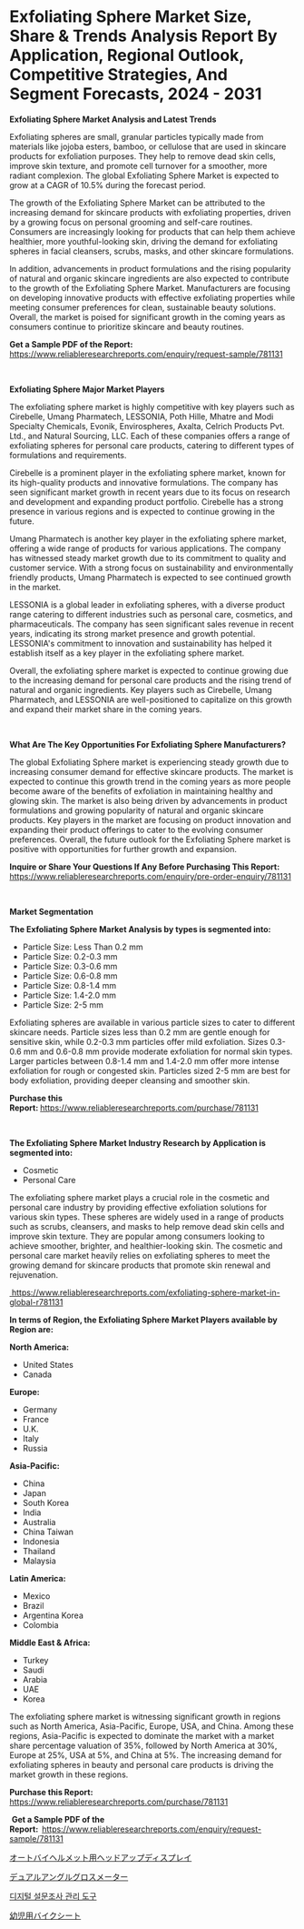 <p><h1>Exfoliating Sphere Market Size, Share & Trends Analysis Report By Application, Regional Outlook, Competitive Strategies, And Segment Forecasts, 2024 - 2031</h1></p><p><strong>Exfoliating Sphere Market Analysis and Latest Trends</strong></p>
<p><p>Exfoliating spheres are small, granular particles typically made from materials like jojoba esters, bamboo, or cellulose that are used in skincare products for exfoliation purposes. They help to remove dead skin cells, improve skin texture, and promote cell turnover for a smoother, more radiant complexion. The global Exfoliating Sphere Market is expected to grow at a CAGR of 10.5% during the forecast period.</p><p>The growth of the Exfoliating Sphere Market can be attributed to the increasing demand for skincare products with exfoliating properties, driven by a growing focus on personal grooming and self-care routines. Consumers are increasingly looking for products that can help them achieve healthier, more youthful-looking skin, driving the demand for exfoliating spheres in facial cleansers, scrubs, masks, and other skincare formulations.</p><p>In addition, advancements in product formulations and the rising popularity of natural and organic skincare ingredients are also expected to contribute to the growth of the Exfoliating Sphere Market. Manufacturers are focusing on developing innovative products with effective exfoliating properties while meeting consumer preferences for clean, sustainable beauty solutions. Overall, the market is poised for significant growth in the coming years as consumers continue to prioritize skincare and beauty routines.</p></p>
<p><strong>Get a Sample PDF of the Report:&nbsp;</strong> <a href="https://www.reliableresearchreports.com/enquiry/request-sample/781131">https://www.reliableresearchreports.com/enquiry/request-sample/781131</a></p>
<p>&nbsp;</p>
<p><strong>Exfoliating Sphere Major Market Players</strong></p>
<p><p>The exfoliating sphere market is highly competitive with key players such as Cirebelle, Umang Pharmatech, LESSONIA, Poth Hille, Mhatre and Modi Specialty Chemicals, Evonik, Envirospheres, Axalta, Celrich Products Pvt. Ltd., and Natural Sourcing, LLC. Each of these companies offers a range of exfoliating spheres for personal care products, catering to different types of formulations and requirements.</p><p>Cirebelle is a prominent player in the exfoliating sphere market, known for its high-quality products and innovative formulations. The company has seen significant market growth in recent years due to its focus on research and development and expanding product portfolio. Cirebelle has a strong presence in various regions and is expected to continue growing in the future.</p><p>Umang Pharmatech is another key player in the exfoliating sphere market, offering a wide range of products for various applications. The company has witnessed steady market growth due to its commitment to quality and customer service. With a strong focus on sustainability and environmentally friendly products, Umang Pharmatech is expected to see continued growth in the market.</p><p>LESSONIA is a global leader in exfoliating spheres, with a diverse product range catering to different industries such as personal care, cosmetics, and pharmaceuticals. The company has seen significant sales revenue in recent years, indicating its strong market presence and growth potential. LESSONIA's commitment to innovation and sustainability has helped it establish itself as a key player in the exfoliating sphere market.</p><p>Overall, the exfoliating sphere market is expected to continue growing due to the increasing demand for personal care products and the rising trend of natural and organic ingredients. Key players such as Cirebelle, Umang Pharmatech, and LESSONIA are well-positioned to capitalize on this growth and expand their market share in the coming years.</p></p>
<p>&nbsp;</p>
<p><strong>What Are The Key Opportunities For Exfoliating Sphere Manufacturers?</strong></p>
<p><p>The global Exfoliating Sphere market is experiencing steady growth due to increasing consumer demand for effective skincare products. The market is expected to continue this growth trend in the coming years as more people become aware of the benefits of exfoliation in maintaining healthy and glowing skin. The market is also being driven by advancements in product formulations and growing popularity of natural and organic skincare products. Key players in the market are focusing on product innovation and expanding their product offerings to cater to the evolving consumer preferences. Overall, the future outlook for the Exfoliating Sphere market is positive with opportunities for further growth and expansion.</p></p>
<p><strong>Inquire or Share Your Questions If Any Before Purchasing This Report:</strong> <a href="https://www.reliableresearchreports.com/enquiry/pre-order-enquiry/781131">https://www.reliableresearchreports.com/enquiry/pre-order-enquiry/781131</a></p>
<p>&nbsp;</p>
<p><strong>Market Segmentation</strong></p>
<p><strong>The Exfoliating Sphere Market Analysis by types is segmented into:</strong></p>
<p><ul><li>Particle Size: Less Than 0.2 mm</li><li>Particle Size: 0.2-0.3 mm</li><li>Particle Size: 0.3-0.6 mm</li><li>Particle Size: 0.6-0.8 mm</li><li>Particle Size: 0.8-1.4 mm</li><li>Particle Size: 1.4-2.0 mm</li><li>Particle Size: 2-5 mm</li></ul></p>
<p><p>Exfoliating spheres are available in various particle sizes to cater to different skincare needs. Particle sizes less than 0.2 mm are gentle enough for sensitive skin, while 0.2-0.3 mm particles offer mild exfoliation. Sizes 0.3-0.6 mm and 0.6-0.8 mm provide moderate exfoliation for normal skin types. Larger particles between 0.8-1.4 mm and 1.4-2.0 mm offer more intense exfoliation for rough or congested skin. Particles sized 2-5 mm are best for body exfoliation, providing deeper cleansing and smoother skin.</p></p>
<p><strong>Purchase this Report:&nbsp;</strong><a href="https://www.reliableresearchreports.com/purchase/781131">https://www.reliableresearchreports.com/purchase/781131</a></p>
<p>&nbsp;</p>
<p><strong>The Exfoliating Sphere Market Industry Research by Application is segmented into:</strong></p>
<p><ul><li>Cosmetic</li><li>Personal Care</li></ul></p>
<p><p>The exfoliating sphere market plays a crucial role in the cosmetic and personal care industry by providing effective exfoliation solutions for various skin types. These spheres are widely used in a range of products such as scrubs, cleansers, and masks to help remove dead skin cells and improve skin texture. They are popular among consumers looking to achieve smoother, brighter, and healthier-looking skin. The cosmetic and personal care market heavily relies on exfoliating spheres to meet the growing demand for skincare products that promote skin renewal and rejuvenation.</p></p>
<p><a href="https://www.reliableresearchreports.com/exfoliating-sphere-market-in-global-r781131">&nbsp;https://www.reliableresearchreports.com/exfoliating-sphere-market-in-global-r781131</a></p>
<p><strong>In terms of Region, the Exfoliating Sphere Market Players available by Region are:</strong></p>
<p>
    <p> <strong> North America: </strong>
        <ul>
            <li>United States</li>
            <li>Canada</li>
        </ul>
        </p> 
    <p> <strong> Europe: </strong>
        <ul>
            <li>Germany</li>
            <li>France</li>
            <li>U.K.</li>
            <li>Italy</li>
            <li>Russia</li>
        </ul>
        </p> 
    <p> <strong> Asia-Pacific: </strong>
        <ul>
            <li>China</li>
            <li>Japan</li>
            <li>South Korea</li>
            <li>India</li>
            <li>Australia</li>
            <li>China Taiwan</li>
            <li>Indonesia</li>
            <li>Thailand</li>
            <li>Malaysia</li>
        </ul>
        </p> 
    <p> <strong> Latin America: </strong>
        <ul>
            <li>Mexico</li>
            <li>Brazil</li>
            <li>Argentina Korea</li>
            <li>Colombia</li>
        </ul>
        </p> 
    <p> <strong> Middle East & Africa: </strong>
        <ul>
            <li>Turkey</li>
            <li>Saudi</li>
            <li>Arabia</li>
            <li>UAE</li>
            <li>Korea</li>
        </ul>
    </p>
    </p>
<p><p>The exfoliating sphere market is witnessing significant growth in regions such as North America, Asia-Pacific, Europe, USA, and China. Among these regions, Asia-Pacific is expected to dominate the market with a market share percentage valuation of 35%, followed by North America at 30%, Europe at 25%, USA at 5%, and China at 5%. The increasing demand for exfoliating spheres in beauty and personal care products is driving the market growth in these regions.</p></p>
<p><strong>Purchase this Report: </strong><a href="https://www.reliableresearchreports.com/purchase/781131">https://www.reliableresearchreports.com/purchase/781131</a></p>
<p>&nbsp;<strong>Get a Sample PDF of the Report:&nbsp;&nbsp;</strong><a href="https://www.reliableresearchreports.com/enquiry/request-sample/781131">https://www.reliableresearchreports.com/enquiry/request-sample/781131</a></p>
<p><strong></strong></p>
<p><p><a href="https://github.com/LeoraEber/Market-Research-Report-List-1/blob/main/1016683110629.md">オートバイヘルメット用ヘッドアップディスプレイ</a></p><p><a href="https://medium.com/@chloekessler01/%E3%83%87%E3%83%A5%E3%82%A2%E3%83%AB%E3%82%A2%E3%83%B3%E3%82%B0%E3%83%AB%E3%82%B0%E3%83%AD%E3%82%B9%E3%83%A1%E3%83%BC%E3%82%BF%E3%83%BC%E5%B8%82%E5%A0%B4%E3%81%AE%E8%A6%8F%E6%A8%A1-%E5%B8%82%E5%A0%B4%E5%8B%95%E5%90%91%E3%81%A8%E5%B8%82%E5%A0%B4%E4%BA%88%E6%B8%AC-2024%E5%B9%B4%E3%81%8B%E3%82%892031%E5%B9%B4%E3%81%BE%E3%81%A7-39c3284cbd84">デュアルアングルグロスメーター</a></p><p><a href="https://medium.com/@ralphyjames/%EB%94%94%EC%A7%80%ED%84%B8-%EC%A1%B0%EC%82%AC-%EA%B4%80%EB%A6%AC-%EB%8F%84%EA%B5%AC-%EC%8B%9C%EC%9E%A5-%ED%8A%B8%EB%A0%8C%EB%93%9C-%EC%98%88%EC%B8%A1-%EB%B0%8F-%EA%B2%BD%EC%9F%81-%EB%B6%84%EC%84%9D-2031%EB%85%84%EA%B9%8C%EC%A7%80-cf9fc31d500d">디지털 설문조사 관리 도구</a></p><p><a href="https://github.com/tubbs463/Market-Research-Report-List-1/blob/main/6680763110628.md">幼児用バイクシート</a></p></p>